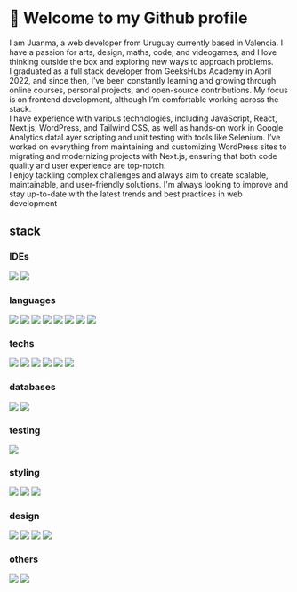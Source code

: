  # :love_you_gesture: Welcome to my Github profile

I am Juanma, a web developer from Uruguay currently based in Valencia. I have a passion for arts, design, maths, code, and videogames, and I love thinking outside the box and exploring new ways to approach problems.
</br>
I graduated as a full stack developer from GeeksHubs Academy in April 2022, and since then, I’ve been constantly learning and growing through online courses, personal projects, and open-source contributions. My focus is on frontend development, although I’m comfortable working across the stack.
</br>
I have experience with various technologies, including JavaScript, React, Next.js, WordPress, and Tailwind CSS, as well as hands-on work in Google Analytics dataLayer scripting and unit testing with tools like Selenium. I’ve worked on everything from maintaining and customizing WordPress sites to migrating and modernizing projects with Next.js, ensuring that both code quality and user experience are top-notch.
</br>
I enjoy tackling complex challenges and always aim to create scalable, maintainable, and user-friendly solutions. I'm always looking to improve and stay up-to-date with the latest trends and best practices in web development

<div id="stack">
 
## stack
### IDEs
<img src="https://img.shields.io/badge/Visual_Studio-5C2D91?style=for-the-badge&logo=visual%20studio&logoColor=white">
<img src="https://img.shields.io/badge/Visual_Studio_Code-0078D4?style=for-the-badge&logo=visual%20studio%20code&logoColor=white">
 
### languages
 <img src="https://img.shields.io/badge/HTML5-E34F26?style=for-the-badge&logo=html5&logoColor=white">
 <img src="https://img.shields.io/badge/CSS3-1572B6?style=for-the-badge&logo=css3&logoColor=white">
 <img src="https://img.shields.io/badge/JavaScript-323330?style=for-the-badge&logo=javascript&logoColor=F7DF1E">
 <img src="https://img.shields.io/badge/C%23-239120?style=for-the-badge&logo=c-sharp&logoColor=white">
 <img src="https://img.shields.io/badge/json-5E5C5C?style=for-the-badge&logo=json&logoColor=white">
 <img src="https://img.shields.io/badge/PHP-777BB4?style=for-the-badge&logo=php&logoColor=white">
 <img src="https://img.shields.io/badge/TypeScript-007ACC?style=for-the-badge&logo=typescript&logoColor=white">
 <img src="https://img.shields.io/badge/Markdown-000000?style=for-the-badge&logo=markdown&logoColor=white">
 
 ### techs
 <img src="https://img.shields.io/badge/React-20232A?style=for-the-badge&logo=react&logoColor=61DAFB">
 <img src="https://img.shields.io/badge/Redux-593D88?style=for-the-badge&logo=redux&logoColor=white">
 <img src="https://img.shields.io/badge/Angular-DD0031?style=for-the-badge&logo=angular&logoColor=white">
 <img src="https://img.shields.io/badge/Laravel-FF2D20?style=for-the-badge&logo=laravel&logoColor=white">
 <img src="https://img.shields.io/badge/next.js-000000?style=for-the-badge&logo=nextdotjs&logoColor=white">
 <img src="https://img.shields.io/badge/Node.js-339933?style=for-the-badge&logo=nodedotjs&logoColor=white">
 
 ### databases
 <img src="https://img.shields.io/badge/MongoDB-4EA94B?style=for-the-badge&logo=mongodb&logoColor=white">
 <img src="https://img.shields.io/badge/MySQL-005C84?style=for-the-badge&logo=mysql&logoColor=white">
 
 ### testing
 <img src="https://img.shields.io/badge/Jest-C21325?style=for-the-badge&logo=jest&logoColor=white">
 
 ### styling
 <img src="https://img.shields.io/badge/Bootstrap-563D7C?style=for-the-badge&logo=bootstrap&logoColor=white">
 <img src="https://img.shields.io/badge/Sass-CC6699?style=for-the-badge&logo=sass&logoColor=white">
 <img src="https://img.shields.io/badge/ThreeJs-black?style=for-the-badge&logo=three.js&logoColor=white">
 
 ### design 
 <img src="https://img.shields.io/badge/Adobe%20Photoshop-31A8FF?style=for-the-badge&logo=Adobe%20Photoshop&logoColor=black">
 <img src="https://img.shields.io/badge/Adobe%20Illustrator-FF9A00?style=for-the-badge&logo=adobe%20illustrator&logoColor=white">
 <img src="https://img.shields.io/badge/Adobe%20XD-470137?style=for-the-badge&logo=Adobe%20XD&logoColor=#FF61F6">
 <img src="https://img.shields.io/badge/Figma-F24E1E?style=for-the-badge&logo=figma&logoColor=white">
 
 ### others
 <img src="https://img.shields.io/badge/Docker-2CA5E0?style=for-the-badge&logo=docker&logoColor=white">
 <img src="https://img.shields.io/badge/Postman-FF6C37?style=for-the-badge&logo=Postman&logoColor=white">
</div>
